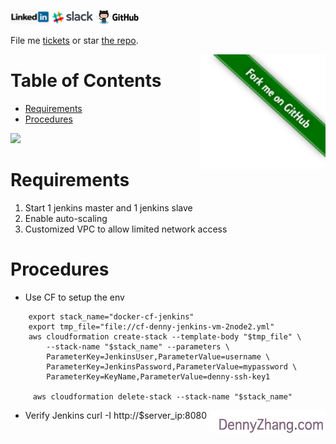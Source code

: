[![LinkedIn](https://raw.githubusercontent.com/USDevOps/mywechat-slack-group/master/images/linkedin.png)](https://www.linkedin.com/in/dennyzhang001) [![Slack](https://raw.githubusercontent.com/USDevOps/mywechat-slack-group/master/images/slack.png)](https://www.dennyzhang.com/slack) [![Github](https://raw.githubusercontent.com/USDevOps/mywechat-slack-group/master/images/github.png)](https://github.com/DennyZhang)

File me [tickets](https://github.com/DennyZhang/chef-study/issues) or star [the repo](https://github.com/DennyZhang/chef-study).

<a href="https://github.com/DennyZhang?tab=followers"><img align="right" width="200" height="183" src="https://raw.githubusercontent.com/USDevOps/mywechat-slack-group/master/images/fork_github.png" /></a>

Table of Contents
=================

   * [Requirements](#requirements)
   * [Procedures](#procedures)

![](https://raw.githubusercontent.com/DennyZhang/aws-jenkins-study/master/misc/jenkins_vm_2nodes.png)

# Requirements
1. Start 1 jenkins master and 1 jenkins slave
2. Enable auto-scaling
3. Customized VPC to allow limited network access

# Procedures
- Use CF to setup the env
```
    export stack_name="docker-cf-jenkins"
    export tmp_file="file://cf-denny-jenkins-vm-2node2.yml"
    aws cloudformation create-stack --template-body "$tmp_file" \
        --stack-name "$stack_name" --parameters \
        ParameterKey=JenkinsUser,ParameterValue=username \
        ParameterKey=JenkinsPassword,ParameterValue=mypassword \
        ParameterKey=KeyName,ParameterValue=denny-ssh-key1

     aws cloudformation delete-stack --stack-name "$stack_name"
```
<a href="https://www.dennyzhang.com"><img align="right" width="185" height="37" src="https://raw.githubusercontent.com/USDevOps/mywechat-slack-group/master/images/dns_small.png"></a>

- Verify Jenkins
curl -I http://$server_ip:8080
